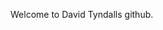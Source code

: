 Welcome to David Tyndalls github.

<!---
d-tyndall/d-tyndall is a ✨ special ✨ repository because its `README.md` (this file) appears on your GitHub profile.
You can click the Preview link to take a look at your changes.
--->
